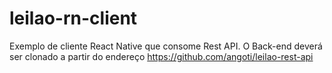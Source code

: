 # leilao-rn-client
Exemplo de cliente React Native que consome Rest API. O Back-end deverá ser clonado a partir do endereço https://github.com/angoti/leilao-rest-api
